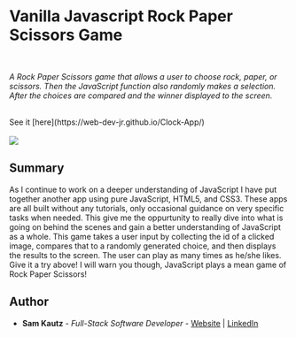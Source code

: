 # Vanilla Javascript Rock Paper Scissors Game

<br>

_A Rock Paper Scissors game that allows a user to choose rock, paper, or scissors. Then the JavaScript function also randomly makes a selection.
After the choices are compared and the winner displayed to the screen._

<br>
See it [here](https://web-dev-jr.github.io/Clock-App/)
<br>
<br>
<image src="images/readme-pic.PNG">
  
## Summary

As I continue to work on a deeper understanding of JavaScript I have put together another app using pure JavaScript, HTML5, and CSS3. 
These apps are all built without any tutorials, only occasional guidance on very specific tasks when needed. This give me the oppurtunity
to really dive into what is going on behind the scenes and gain a better understanding of JavaScript as a whole. 
This game takes a user input by collecting the id of a clicked image, compares that to a randomly generated choice, and then displays the
results to the screen. The user can play as many times as he/she likes. Give it a try above! I will warn you though, JavaScript plays a mean
game of Rock Paper Scissors!

## Author

* **Sam Kautz** - *Full-Stack Software Developer* - [Website](https://samkautzresume.dev/) | [LinkedIn](https://www.linkedin.com/in/sam-k-64455416a/)
